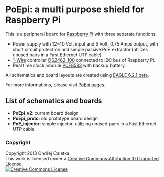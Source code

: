 PoEpi: a multi purpose shield for Raspberry Pi
==============================================

This is a peripheral board for [Raspberry Pi](http://www.raspberrypi.org) with
three separate functions:

* Power supply with 12-40&nbsp;Volt input and 5&nbsp;Volt, 0.75&nbsp;Amps output,
with short circuit protection and simple passive PoE extractor (utilizes unused
pairs in a Fast Ethernet UTP cable).
* [1-Wire](http://en.wikipedia.org/wiki/1-Wire) controller
[DS2482-100](http://www.maximintegrated.com/datasheet/index.mvp/id/4382)
connected to I2C bus of Raspberry Pi.
* Real time clock module
[PCF8583](http://www.nxp.com/products/interface_and_connectivity/i2c/rtcs_with_i2c_interface/series/PCF8583.html)
with backup battery.

All schematics and board layouts are created using [EAGLE 6.2.1 beta](http://www.cadsoftusa.com).

For more informations, please visit [PoEpi pages](http://oskar456.github.io/poepi/).

List of schematics and boards
-----------------------------

* **PoEpi_v2**: current board design
* **PoEpi_proto**: old prototype board design
* **PoE_injector**: simple injector, utilizing unused pairs in a Fast Ethernet UTP cable.


### Copyright

Copyright 2013 Ondřej Caletka  
This work is licensed under a [Creative Commons Attribution 3.0 Unported License][lic].  
[![Creative Commons License][licimg]][lic]

[lic]: http://creativecommons.org/licenses/by/3.0/
[licimg]: http://i.creativecommons.org/l/by/3.0/88x31.png
